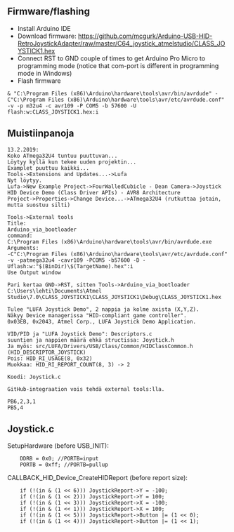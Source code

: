 ## Firmware/flashing
- Install Arduino IDE
- Download firmware: https://github.com/mcgurk/Arduino-USB-HID-RetroJoystickAdapter/raw/master/C64_joystick_atmelstudio/CLASS_JOYSTICK1.hex
- Connect RST to GND couple of times to get Arduino Pro Micro to programming mode (notice that com-port is different in programming mode in Windows)
- Flash firmware
```
& "C:\Program Files (x86)\Arduino\hardware\tools\avr/bin/avrdude" -C"C:\Program Files (x86)\Arduino\hardware\tools\avr/etc/avrdude.conf" -v -p m32u4 -c avr109 -P COM5 -b 57600 -U flash:w:CLASS_JOYSTICK1.hex:i
```

## Muistiinpanoja
```
13.2.2019:
Koko ATmega32U4 tuntuu puuttuvan...
Löytyy kyllä kun tekee uuden projektin...
Examplet puuttuu kaikki...
Tools->Extensions and Updates...->Lufa
Nyt löytyy.
Lufa->New Example Project->FourWalledCubicle - Dean Camera->Joystick HID Device Demo (Class Driver APIs) - AVR8 Architecture
Project->Properties->Change Device...->ATmega32U4 (rutkuttaa jotain, mutta suostuu silti)

Tools->External tools
Title:
Arduino_via_bootloader
command:
C:\Program Files (x86)\Arduino\hardware\tools\avr/bin/avrdude.exe
Arguments:
-C"C:\Program Files (x86)\Arduino\hardware\tools\avr/etc/avrdude.conf" -v -patmega32u4 -cavr109 -PCOM5 -b57600 -D -Uflash:w:"$(BinDir)\$(TargetName).hex":i
Use Output window

Pari kertaa GND->RST, sitten Tools->Arduino_via_bootloader
C:\Users\lehti\Documents\Atmel Studio\7.0\CLASS_JOYSTICK1\CLASS_JOYSTICK1\Debug\CLASS_JOYSTICK1.hex

Tulee "LUFA Joystick Demo", 2 nappia ja kolme axista (X,Y,Z).
Näkyy Device managerissa "HID-compliant game controller".
0x03EB, 0x2043, Atmel Corp., LUFA Joystick Demo Application.

VID/PID ja "LUFA Joystick Demo": Descriptors.c
suuntien ja nappien määrä ehkä structissa: Joystick.h
Ja myös: src/LUFA/Drivers/USB/Class/Common/HIDClassCommon.h (HID_DESCRIPTOR_JOYSTICK)
Pois: HID_RI_USAGE(8, 0x32)
Muokkaa: HID_RI_REPORT_COUNT(8, 3) -> 2

Koodi: Joystick.c

GitHub-integraation vois tehdä external tools:lla.

PB6,2,3,1
PB5,4
```
## Joystick.c
SetupHardware (before USB_INIT):
```
	DDRB = 0x0; //PORTB=input
	PORTB = 0xff; //PORTB=pullup
```
  
CALLBACK_HID_Device_CreateHIDReport (before report size):
```
	if (!(in & (1 << 6))) JoystickReport->Y = -100;
	if (!(in & (1 << 2))) JoystickReport->Y = 100;
	if (!(in & (1 << 3))) JoystickReport->X = -100;
	if (!(in & (1 << 1))) JoystickReport->X = 100;
	if (!(in & (1 << 5))) JoystickReport->Button |= (1 << 0);
	if (!(in & (1 << 4))) JoystickReport->Button |= (1 << 1);
```
